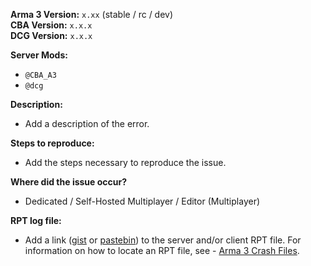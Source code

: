 **Arma 3 Version:** `x.xx` (stable / rc / dev)     
**CBA Version:** `x.x.x`   
**DCG Version:** `x.x.x` 

**Server Mods:**
- `@CBA_A3`
- `@dcg`

**Description:**
- Add a description of the error.

**Steps to reproduce:**
- Add the steps necessary to reproduce the issue. 

**Where did the issue occur?**
- Dedicated / Self-Hosted Multiplayer / Editor (Multiplayer)

**RPT log file:**
- Add a link ([gist](https://gist.github.com) or [pastebin](http://pastebin.com)) to the server and/or client RPT file. For information on how to locate an RPT file, see - [Arma 3 Crash Files](https://community.bistudio.com/wiki/Crash_Files#Arma_3).
